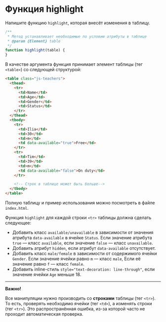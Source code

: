 # Функция highlight

Напишите функцию `highlight`, которая внесёт изменения в таблицу.

```js
/**
 * Метод устанавливает необходимые по условию атрибуты в таблице
 * @param {Element} table
 */
function highlight(table) {
}
```

В качестве аргумента функция принимает элемент таблицы (тег `<table>`) со следующей структурой:
```html
<table class="js-teachers">
  <thead>
    <tr>
      <td>Name</td>
      <td>Age</td>
      <td>Gender</td>
      <td>Status</td>
    </tr>
  </thead>
  <tbody>
    <tr>
      <td>Ilia</td>
      <td>30</td>
      <td>m</td>
      <td data-available="true">Free</td>
    </tr>
    <tr>
      <td>Tim</td>
      <td>39</td>
      <td>m</td>
      <td data-available="false">On duty</td>
    </tr>

    <!-- Строк в таблице может быть больше-->
  </tbody>
</table>
```

Полную таблицу и пример использования можно посмотреть в файле `index.html`.

Функция `highlight` для каждой строки `<tr>` таблицы должна сделать следующее:
- Добавить класс `available/unavailable` в зависимости от значения атрибута `data-available` в ячейке `Status`. Если значение атрибута `true` — класс `available`, если значение `false` — класс `unavailable`.
- Добавить атрибут `hidden`, если атрибут `data-available` отсутствует.
- Добавить класс `male/female` в зависимости от содержимого ячейки `Gender`. Если значение ячейки равно `m` — класс `male`, Если её значение равно `f` — класс `female`.
- Добавить inline-стиль `style="text-decoration: line-through"`, если значение ячейки `Age` меньше 18.

***
__Важно!__

Все манипуляции нужно производить со **строками** таблицы (тег `<tr>`). 
То есть, проверять необходимо ячейки (тег `<td>`), а изменять строки (тег `<tr>`). 
Это распространённая ошибка, из-за которой часто не проходит автоматическая проверка.


